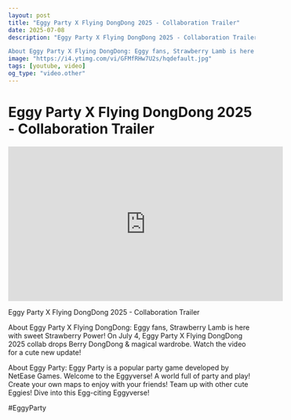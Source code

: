 ```yaml
---
layout: post
title: "Eggy Party X Flying DongDong 2025 - Collaboration Trailer"
date: 2025-07-08
description: "Eggy Party X Flying DongDong 2025 - Collaboration Trailer

About Eggy Party X Flying DongDong: Eggy fans, Strawberry Lamb is here with sweet Strawberry ..."
image: "https://i4.ytimg.com/vi/GFMfRHw7U2s/hqdefault.jpg"
tags: [youtube, video]
og_type: "video.other"
---
```


<script type="application/ld+json">
{
  "@context": "http://schema.org",
  "@type": "VideoObject",
  "name": "Eggy Party X Flying DongDong 2025 - Collaboration Trailer",
  "description": "Eggy Party X Flying DongDong 2025 - Collaboration Trailer\n\nAbout Eggy Party X Flying DongDong: Eggy fans, Strawberry Lamb is here with sweet Strawberry Power! On July 4, Eggy Party X Flying DongDong 2025 collab drops Berry DongDong & magical wardrobe. Watch the video for a cute new update! \n\nAbout Eggy Party: Eggy Party is a popular party game developed by NetEase Games. Welcome to the Eggyverse! A world full of party and play! Create your own maps to enjoy with your friends! Team up with other cute Eggies! Dive into this Egg-citing Eggyverse!\n\n#EggyParty",
  "thumbnailUrl": "https://i4.ytimg.com/vi/GFMfRHw7U2s/hqdefault.jpg",
  "uploadDate": "2025-07-08T08:47:19",
  "embedUrl": "https://www.youtube.com/embed/GFMfRHw7U2s",
  "publisher": {
    "@type": "Person",
    "name": "Celo Zaga"
  },
  "mainEntityOfPage": {
    "@type": "WebPage",
    "@id": "https://celozaga.github.io/2025/07/08/eggy-party-x-flying-dongdong-2025---collaboration-trailer-GFMfRHw7U2s.html"
  },
  "duration": "PT0M0S"
}
</script>

<script type="application/ld+json">
{
  "@context": "http://schema.org",
  "@type": "BlogPosting",
  "headline": "Eggy Party X Flying DongDong 2025 - Collaboration Trailer",
  "image": "https://i4.ytimg.com/vi/GFMfRHw7U2s/hqdefault.jpg",
  "publisher": {
    "@type": "Person",
    "name": "Celo Zaga"
  },
  "url": "https://celozaga.github.io/2025/07/08/eggy-party-x-flying-dongdong-2025---collaboration-trailer-GFMfRHw7U2s.html",
  "datePublished": "2025-07-08T08:47:19",
  "dateCreated": "2025-07-08T08:47:19",
  "dateModified": "2025-07-08T08:47:19",
  "description": "Eggy Party X Flying DongDong 2025 - Collaboration Trailer\n\nAbout Eggy Party X Flying DongDong: Eggy fans, Strawberry Lamb is here with sweet Strawberry ...",
  "author": {
    "@type": "Person",
    "name": "Celo Zaga"
  },
  "mainEntityOfPage": {
    "@type": "WebPage",
    "@id": "https://celozaga.github.io/2025/07/08/eggy-party-x-flying-dongdong-2025---collaboration-trailer-GFMfRHw7U2s.html"
  }
}
</script>

<h1 class="youtube-post-title">Eggy Party X Flying DongDong 2025 - Collaboration Trailer</h1>

<iframe width="560" height="315" src="https://www.youtube.com/embed/GFMfRHw7U2s" class="youtube-post-embed" frameborder="0" allowfullscreen></iframe>

<p class="youtube-post-description">Eggy Party X Flying DongDong 2025 - Collaboration Trailer

About Eggy Party X Flying DongDong: Eggy fans, Strawberry Lamb is here with sweet Strawberry Power! On July 4, Eggy Party X Flying DongDong 2025 collab drops Berry DongDong & magical wardrobe. Watch the video for a cute new update! 

About Eggy Party: Eggy Party is a popular party game developed by NetEase Games. Welcome to the Eggyverse! A world full of party and play! Create your own maps to enjoy with your friends! Team up with other cute Eggies! Dive into this Egg-citing Eggyverse!

#EggyParty</p>
